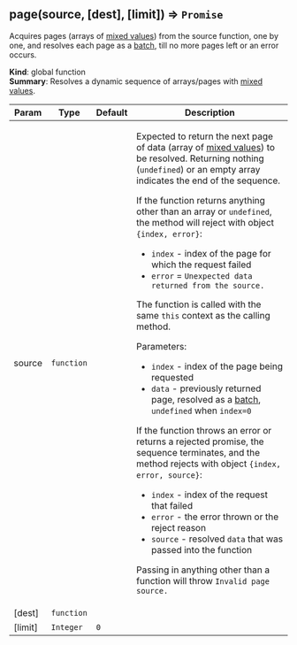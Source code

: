 <a name="page"></a>
## page(source, [dest], [limit]) ⇒ <code>Promise</code>
Acquires pages (arrays of <a href="https://github.com/vitaly-t/spex/wiki/Mixed-Values">mixed values</a>) from the source function, one by one,and resolves each page as a <a href="batch.md">batch</a>, till no more pages left or an error occurs.

**Kind**: global function  
**Summary**: Resolves a dynamic sequence of arrays/pages with <a href="https://github.com/vitaly-t/spex/wiki/Mixed-Values">mixed values</a>.  
<table>
  <thead>
    <tr>
      <th>Param</th><th>Type</th><th>Default</th><th>Description</th>
    </tr>
  </thead>
  <tbody>
<tr>
    <td>source</td><td><code>function</code></td><td></td><td><p>Expected to return the next page of data (array of <a href="https://github.com/vitaly-t/spex/wiki/Mixed-Values">mixed values</a>) to be resolved.
Returning nothing (<code>undefined</code>) or an empty array indicates the end of the sequence.</p>
<p>If the function returns anything other than an array or <code>undefined</code>, the method will
reject with object <code>{index, error}</code>:</p>
<ul>
<li><code>index</code> - index of the page for which the request failed</li>
<li><code>error</code> = <code>Unexpected data returned from the source.</code></li>
</ul>
<p>The function is called with the same <code>this</code> context as the calling method.</p>
<p>Parameters:</p>
<ul>
<li><code>index</code> - index of the page being requested</li>
<li><code>data</code> - previously returned page, resolved as a <a href="batch.md">batch</a>, <code>undefined</code> when <code>index=0</code></li>
</ul>
<p>If the function throws an error or returns a rejected promise, the sequence terminates,
and the method rejects with object <code>{index, error, source}</code>:</p>
<ul>
<li><code>index</code> - index of the request that failed</li>
<li><code>error</code> - the error thrown or the reject reason</li>
<li><code>source</code> - resolved <code>data</code> that was passed into the function</li>
</ul>
<p>Passing in anything other than a function will throw <code>Invalid page source.</code></p>
</td>
    </tr><tr>
    <td>[dest]</td><td><code>function</code></td><td></td><td></td>
    </tr><tr>
    <td>[limit]</td><td><code>Integer</code></td><td><code>0</code></td><td></td>
    </tr>  </tbody>
</table>

